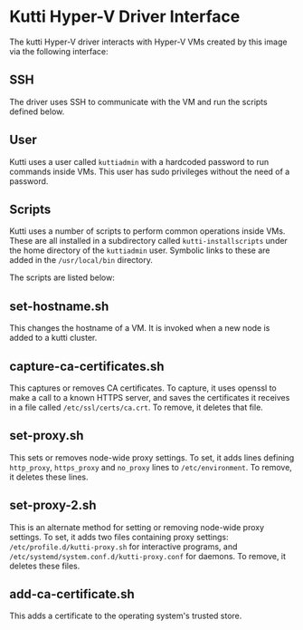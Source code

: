 # Kutti Hyper-V Driver Interface

The kutti Hyper-V driver interacts with Hyper-V VMs created by this image via the following interface:

## SSH

The driver uses SSH to communicate with the VM and run the scripts defined below.

## User

Kutti uses a user called `kuttiadmin` with a hardcoded password to run commands inside VMs. This user has sudo privileges without the need of a password.

## Scripts

Kutti uses a number of scripts to perform common operations inside VMs. These are all installed in a subdirectory called `kutti-installscripts` under the home directory of the `kuttiadmin` user. Symbolic links to these are added in the `/usr/local/bin` directory.

The scripts are listed below:

## set-hostname.sh

This changes the hostname of a VM. It is invoked when a new node is added to a kutti cluster.

## capture-ca-certificates.sh

This captures or removes CA certificates. To capture, it uses openssl to make a call to a known HTTPS server, and saves the certificates it receives in a file called `/etc/ssl/certs/ca.crt`. To remove, it deletes that file.

## set-proxy.sh

This sets or removes node-wide proxy settings. To set, it adds lines defining `http_proxy`, `https_proxy` and `no_proxy` lines to `/etc/environment`. To remove, it deletes these lines.

## set-proxy-2.sh

This is an alternate method for setting or removing node-wide proxy settings. To set, it adds two files containing proxy settings: `/etc/profile.d/kutti-proxy.sh` for interactive programs, and `/etc/systemd/system.conf.d/kutti-proxy.conf` for daemons. To remove, it deletes these files.

## add-ca-certificate.sh

This adds a certificate to the operating system's trusted store.
